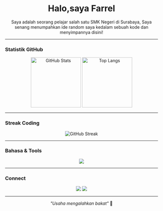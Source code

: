 <!-- Profil README Keren by Farrel -->

<h1 align="center">Halo,saya Farrel</h1>
<p align="center">Saya adalah seorang pelajar salah satu SMK Negeri di Surabaya, Saya senang menumpahkan ide random saya kedalam sebuah kode dan menyimpannya disini!</p>

---

### Statistik GitHub

<p align="center">
  <img src="https://github-readme-stats.vercel.app/api?username=Zetus252&show_icons=true&theme=tokyonight" alt="GitHub Stats" height="165"/>
  <img src="https://github-readme-stats.vercel.app/api/top-langs/?username=Zetus252&layout=compact&theme=tokyonight" alt="Top Langs" height="165"/>
</p>

---

### Streak Coding
<p align="center">
  <img src="https://streak-stats.demolab.com?user=Zetus252&theme=tokyonight&hide_border=true" alt="GitHub Streak"/>
</p>

---

### Bahasa & Tools
<p align="center">
  <img src="https://skillicons.dev/icons?i=python,html,css,js,godot,git,github,vscode" />
</p>

---

### Connect
<p align="center">
  <a href="https://github.com/Zetus252"><img src="https://img.shields.io/badge/GitHub-222222?style=for-the-badge&logo=github&logoColor=white"/></a>
  <a href="mailto:farrelsk10@gmail.com"><img src="https://img.shields.io/badge/Email-EA4335?style=for-the-badge&logo=gmail&logoColor=white"/></a>
</p>

---

<p align="center">
  <i>"Usaha mengalahkan bakat"</i> 🧩
</p>